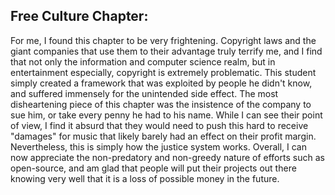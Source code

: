 ## Free Culture Chapter:
For me, I found this chapter to be very frightening. Copyright laws and the giant companies that use them to their advantage truly terrify me, and I find that not only the information and computer science realm, but in entertainment especially, copyright is extremely problematic. This student simply created a framework that was exploited by people he didn't know, and suffered immensely for the unintended side effect. The most disheartening piece of this chapter was the insistence of the company to sue him, or take every penny he had to his name. While I can see their point of view, I find it absurd that they would need to push this hard to receive "damages" for music that likely barely had an effect on their profit margin. Nevertheless, this is simply how the justice system works. Overall, I can now appreciate the non-predatory and non-greedy nature of efforts such as open-source, and am glad that people will put their projects out there knowing very well that it is a loss of possible money in the future.

